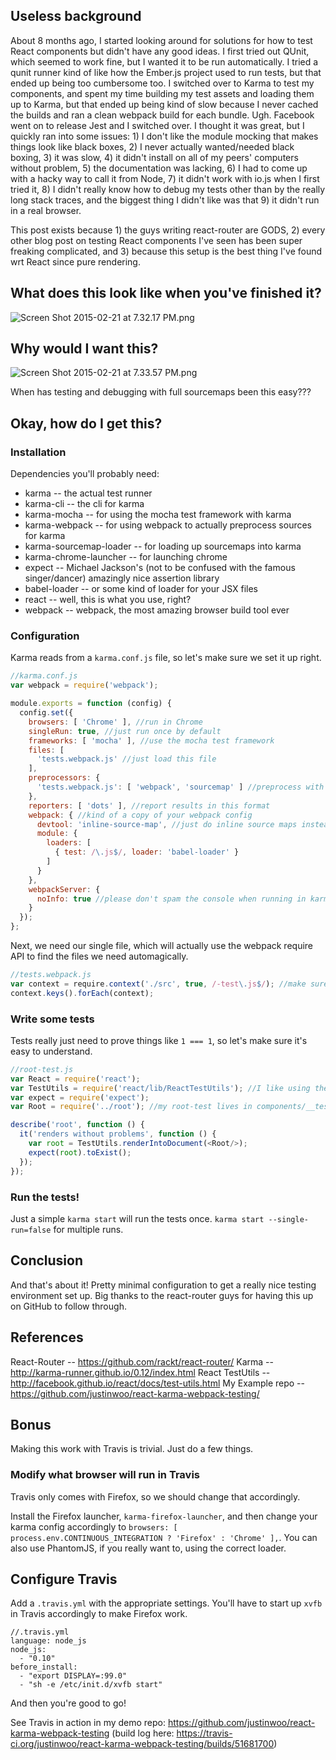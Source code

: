 ## Useless background

About 8 months ago, I started looking around for solutions for how to test React components but didn't have any good ideas. I first tried out QUnit, which seemed to work fine, but I wanted it to be run automatically. I tried a qunit runner kind of like how the Ember.js project used to run tests, but that ended up being too cumbersome too. I switched over to Karma to test my components, and spent my time building my test assets and loading them up to Karma, but that ended up being kind of slow because I never cached the builds and ran a clean webpack build for each bundle. Ugh. Facebook went on to release Jest and I switched over. I thought it was great, but I quickly ran into some issues: 1) I don't like the module mocking that makes things look like black boxes, 2) I never actually wanted/needed black boxing, 3) it was slow, 4) it didn't install on all of my peers' computers without problem, 5) the documentation was lacking, 6) I had to come up with a hacky way to call it from Node, 7) it didn't work with io.js when I first tried it, 8) I didn't really know how to debug my tests other than by the really long stack traces, and the biggest thing I didn't like was that 9) it didn't run in a real browser.

This post exists because 1) the guys writing react-router are GODS, 2) every other blog post on testing React components I've seen has been super freaking complicated, and 3) because this setup is the best thing I've found wrt React since pure rendering.

## What does this look like when you've finished it?

![Screen Shot 2015-02-21 at 7.32.17 PM.png](https://qiita-image-store.s3.amazonaws.com/0/42481/062116c4-ac2a-cf2e-fbea-922164ef9c23.png "Screen Shot 2015-02-21 at 7.32.17 PM.png")

## Why would I want this?

![Screen Shot 2015-02-21 at 7.33.57 PM.png](https://qiita-image-store.s3.amazonaws.com/0/42481/463d71c8-4421-0066-1fbb-92c7503f8129.png "Screen Shot 2015-02-21 at 7.33.57 PM.png")

When has testing and debugging with full sourcemaps been this easy???

## Okay, how do I get this?

### Installation

Dependencies you'll probably need:

* karma -- the actual test runner
* karma-cli -- the cli for karma
* karma-mocha -- for using the mocha test framework with karma
* karma-webpack -- for using webpack to actually preprocess sources for karma
* karma-sourcemap-loader -- for loading up sourcemaps into karma
* karma-chrome-launcher -- for launching chrome
* expect -- Michael Jackson's (not to be confused with the famous singer/dancer) amazingly nice assertion library
* babel-loader -- or some kind of loader for your JSX files
* react -- well, this is what you use, right?
* webpack -- webpack, the most amazing browser build tool ever

### Configuration

Karma reads from a `karma.conf.js` file, so let's make sure we set it up right.

```javascript
//karma.conf.js
var webpack = require('webpack');

module.exports = function (config) {
  config.set({
    browsers: [ 'Chrome' ], //run in Chrome
    singleRun: true, //just run once by default
    frameworks: [ 'mocha' ], //use the mocha test framework
    files: [
      'tests.webpack.js' //just load this file
    ],
    preprocessors: {
      'tests.webpack.js': [ 'webpack', 'sourcemap' ] //preprocess with webpack and our sourcemap loader
    },
    reporters: [ 'dots' ], //report results in this format
    webpack: { //kind of a copy of your webpack config
      devtool: 'inline-source-map', //just do inline source maps instead of the default
      module: {
        loaders: [
          { test: /\.js$/, loader: 'babel-loader' }
        ]
      }
    },
    webpackServer: {
      noInfo: true //please don't spam the console when running in karma!
    }
  });
};
```

Next, we need our single file, which will actually use the webpack require API to find the files we need automagically.

```javascript
//tests.webpack.js
var context = require.context('./src', true, /-test\.js$/); //make sure you have your directory and regex test set correctly!
context.keys().forEach(context);
```

### Write some tests

Tests really just need to prove things like `1 === 1`, so let's make sure it's easy to understand.

```javascript
//root-test.js
var React = require('react');
var TestUtils = require('react/lib/ReactTestUtils'); //I like using the Test Utils, but you can just use the DOM API instead.
var expect = require('expect');
var Root = require('../root'); //my root-test lives in components/__tests__/, so this is how I require in my components.

describe('root', function () {
  it('renders without problems', function () {
    var root = TestUtils.renderIntoDocument(<Root/>);
    expect(root).toExist();
  });
});
```

### Run the tests!

Just a simple `karma start` will run the tests once. `karma start --single-run=false` for multiple runs.

## Conclusion

And that's about it! Pretty minimal configuration to get a really nice testing environment set up. Big thanks to the react-router guys for having this up on GitHub to follow through.

## References

React-Router -- https://github.com/rackt/react-router/
Karma -- http://karma-runner.github.io/0.12/index.html
React TestUtils -- http://facebook.github.io/react/docs/test-utils.html
My Example repo -- https://github.com/justinwoo/react-karma-webpack-testing/

## Bonus

Making this work with Travis is trivial. Just do a few things.

### Modify what browser will run in Travis

Travis only comes with Firefox, so we should change that accordingly.

Install the Firefox launcher, `karma-firefox-launcher`, and then change your karma config accordingly to `browsers: [ process.env.CONTINUOUS_INTEGRATION ? 'Firefox' : 'Chrome' ],`. You can also use PhantomJS, if you really want to, using the correct loader.

## Configure Travis

Add a `.travis.yml` with the appropriate settings. You'll have to start up `xvfb` in Travis accordingly to make Firefox work.

```markup
//.travis.yml
language: node_js
node_js:
  - "0.10"
before_install:
  - "export DISPLAY=:99.0"
  - "sh -e /etc/init.d/xvfb start"
```

And then you're good to go!

See Travis in action in my demo repo: https://github.com/justinwoo/react-karma-webpack-testing (build log here: https://travis-ci.org/justinwoo/react-karma-webpack-testing/builds/51681700)
